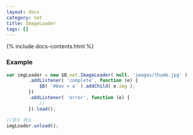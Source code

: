 ```yaml
---
layout: docs
category: net
title: ImageLoader
tags: []
---
```


{% include docs-contents.html %}

### Example
```js
var imgLoader = new $B.net.ImageLoader( null, 'images/thumb.jpg' )
        .addListener( 'complete', function (e) {
            $B( '#box > a' ).addChild( e.img );
        })
        .addListener( 'error', function (e) {
            //
        }).load();

//로드 취소
imgLoader.unload();
```